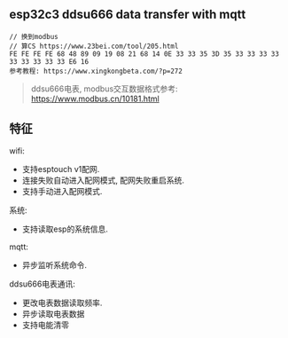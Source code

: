 ## esp32c3 ddsu666 data transfer with mqtt
~~~
// 换到modbus
// 算CS https://www.23bei.com/tool/205.html
FE FE FE FE 68 48 89 09 19 08 21 68 14 0E 33 33 35 3D 35 33 33 33 33 33 33 33 33 33 E6 16
参考教程: https://www.xingkongbeta.com/?p=272
~~~
>
>  ddsu666电表, modbus交互数据格式参考: https://www.modbus.cn/10181.html
>
## 特征

wifi:
+ 支持esptouch v1配网.
+ 连接失败自动进入配网模式, 配网失败重启系统.
+ 支持手动进入配网模式.

系统:
+ 支持读取esp的系统信息.

mqtt:
+ 异步监听系统命令.

ddsu666电表通讯:
+ 更改电表数据读取频率.
+ 异步读取电表数据
+ 支持电能清零
